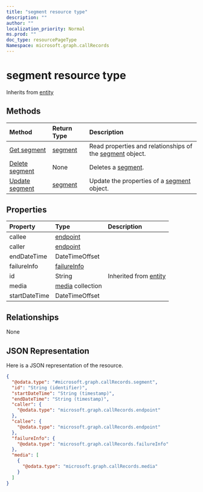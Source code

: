```yaml
---
title: "segment resource type"
description: ""
author: ""
localization_priority: Normal
ms.prod: ""
doc_type: resourcePageType
Namespace: microsoft.graph.callRecords
---
```



# segment resource type




Inherits from [entity](../resources/entity.md)

## Methods
|Method|Return Type|Description|
|:---|:---|:---|
|[Get segment](../api/callrecords-segment-get.md)|[segment](../resources/callRecords-segment.md)|Read properties and relationships of the [segment](../resources/segment.md) object.|
|[Delete segment](../api/callrecords-segment-delete.md)|None|Deletes a [segment](../resources/segment.md).|
|[Update segment](../api/callrecords-segment-update.md)|[segment](../resources/callRecords-segment.md)|Update the properties of a [segment](../resources/segment.md) object.|

## Properties
|Property|Type|Description|
|:---|:---|:---|
|callee|[endpoint](../resources/callRecords-endpoint.md)||
|caller|[endpoint](../resources/callRecords-endpoint.md)||
|endDateTime|DateTimeOffset||
|failureInfo|[failureInfo](../resources/callRecords-failureInfo.md)||
|id|String| Inherited from [entity](../resources/callRecords-entity.md)|
|media|[media](../resources/callRecords-media.md) collection||
|startDateTime|DateTimeOffset||

## Relationships
None

## JSON Representation
Here is a JSON representation of the resource.
<!-- {
  "blockType": "resource",
  "keyProperty": "id",
  "@odata.type": "microsoft.graph.callRecords.segment",
  "baseType": "microsoft.graph.entity",
  "openType": false
}
-->
``` json
{
  "@odata.type": "#microsoft.graph.callRecords.segment",
  "id": "String (identifier)",
  "startDateTime": "String (timestamp)",
  "endDateTime": "String (timestamp)",
  "caller": {
    "@odata.type": "microsoft.graph.callRecords.endpoint"
  },
  "callee": {
    "@odata.type": "microsoft.graph.callRecords.endpoint"
  },
  "failureInfo": {
    "@odata.type": "microsoft.graph.callRecords.failureInfo"
  },
  "media": [
    {
      "@odata.type": "microsoft.graph.callRecords.media"
    }
  ]
}
```


